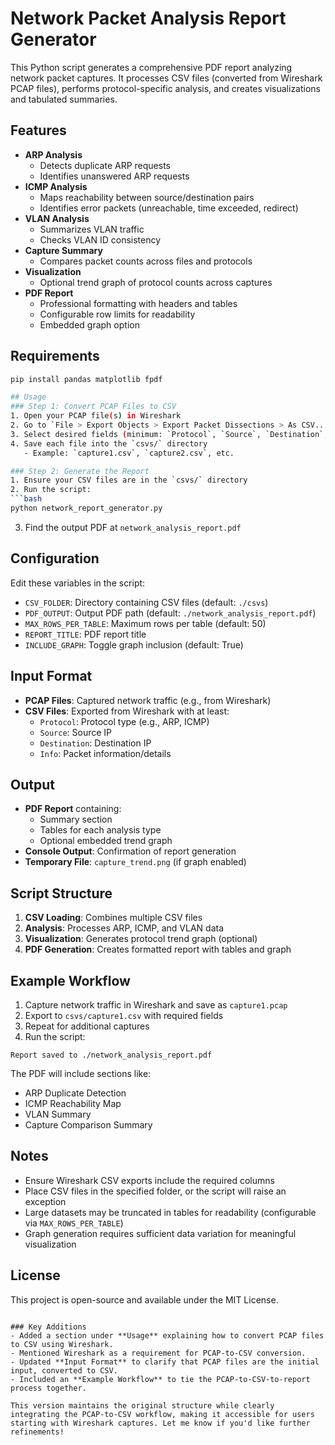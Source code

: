 # Network Packet Analysis Report Generator

This Python script generates a comprehensive PDF report analyzing network packet captures. It processes CSV files (converted from Wireshark PCAP files), performs protocol-specific analysis, and creates visualizations and tabulated summaries.

## Features
- **ARP Analysis**
  - Detects duplicate ARP requests
  - Identifies unanswered ARP requests
- **ICMP Analysis**
  - Maps reachability between source/destination pairs
  - Identifies error packets (unreachable, time exceeded, redirect)
- **VLAN Analysis**
  - Summarizes VLAN traffic
  - Checks VLAN ID consistency
- **Capture Summary**
  - Compares packet counts across files and protocols
- **Visualization**
  - Optional trend graph of protocol counts across captures
- **PDF Report**
  - Professional formatting with headers and tables
  - Configurable row limits for readability
  - Embedded graph option

## Requirements
```bash
pip install pandas matplotlib fpdf

## Usage
### Step 1: Convert PCAP Files to CSV
1. Open your PCAP file(s) in Wireshark
2. Go to `File > Export Objects > Export Packet Dissections > As CSV...`
3. Select desired fields (minimum: `Protocol`, `Source`, `Destination`, `Info`)
4. Save each file into the `csvs/` directory
   - Example: `capture1.csv`, `capture2.csv`, etc.

### Step 2: Generate the Report
1. Ensure your CSV files are in the `csvs/` directory
2. Run the script:
```bash
python network_report_generator.py
```
3. Find the output PDF at `network_analysis_report.pdf`

## Configuration
Edit these variables in the script:
- `CSV_FOLDER`: Directory containing CSV files (default: `./csvs`)
- `PDF_OUTPUT`: Output PDF path (default: `./network_analysis_report.pdf`)
- `MAX_ROWS_PER_TABLE`: Maximum rows per table (default: 50)
- `REPORT_TITLE`: PDF report title
- `INCLUDE_GRAPH`: Toggle graph inclusion (default: True)

## Input Format
- **PCAP Files**: Captured network traffic (e.g., from Wireshark)
- **CSV Files**: Exported from Wireshark with at least:
  - `Protocol`: Protocol type (e.g., ARP, ICMP)
  - `Source`: Source IP
  - `Destination`: Destination IP
  - `Info`: Packet information/details

## Output
- **PDF Report** containing:
  - Summary section
  - Tables for each analysis type
  - Optional embedded trend graph
- **Console Output**: Confirmation of report generation
- **Temporary File**: `capture_trend.png` (if graph enabled)

## Script Structure
1. **CSV Loading**: Combines multiple CSV files
2. **Analysis**: Processes ARP, ICMP, and VLAN data
3. **Visualization**: Generates protocol trend graph (optional)
4. **PDF Generation**: Creates formatted report with tables and graph

## Example Workflow
1. Capture network traffic in Wireshark and save as `capture1.pcap`
2. Export to `csvs/capture1.csv` with required fields
3. Repeat for additional captures
4. Run the script:
```
Report saved to ./network_analysis_report.pdf
```
The PDF will include sections like:
- ARP Duplicate Detection
- ICMP Reachability Map
- VLAN Summary
- Capture Comparison Summary

## Notes
- Ensure Wireshark CSV exports include the required columns
- Place CSV files in the specified folder, or the script will raise an exception
- Large datasets may be truncated in tables for readability (configurable via `MAX_ROWS_PER_TABLE`)
- Graph generation requires sufficient data variation for meaningful visualization

## License
This project is open-source and available under the MIT License.
```

### Key Additions
- Added a section under **Usage** explaining how to convert PCAP files to CSV using Wireshark.
- Mentioned Wireshark as a requirement for PCAP-to-CSV conversion.
- Updated **Input Format** to clarify that PCAP files are the initial input, converted to CSV.
- Included an **Example Workflow** to tie the PCAP-to-CSV-to-report process together.

This version maintains the original structure while clearly integrating the PCAP-to-CSV workflow, making it accessible for users starting with Wireshark captures. Let me know if you'd like further refinements!

